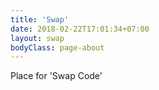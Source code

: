 ```yaml
---
title: 'Swap'
date: 2018-02-22T17:01:34+07:00
layout: swap
bodyClass: page-about
---
```


Place for 'Swap Code'
